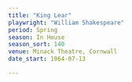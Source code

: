 ```yaml
---
title: "King Lear"
playwright: "William Shakespeare"
period: Spring
season: In House
season_sort: 140
venue: Minack Theatre, Cornwall
date_start: 1964-07-13

---
```

